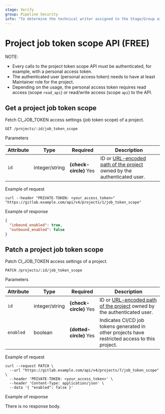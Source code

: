 ```yaml
---
stage: Verify
group: Pipeline Security
info: "To determine the technical writer assigned to the Stage/Group associated with this page, see https://about.gitlab.com/handbook/product/ux/technical-writing/#assignments"
---
```


# Project job token scope API **(FREE)**

NOTE:

- Every calls to the project token scope API must be authenticated, for example, with a personal access token.
- The authenticated user (personal access token) needs to have at least Maintainer role for the project.
- Depending on the usage, the personal access token requires read access (scope `read_api`) or read/write access (scope `api`) to the API.

## Get a project job token scope

Fetch CI_JOB_TOKEN access settings (job token scope) of a project.

```plaintext
GET /projects/:id/job_token_scope
```

Parameters

| Attribute | Type           | Required               | Description |
|-----------|----------------|------------------------|-------------|
| `id`      | integer/string | **{check-circle}** Yes | ID or [URL-encoded path of the project](rest/index.md#namespaced-path-encoding) owned by the authenticated user. |

Example of request

```shell
curl --header "PRIVATE-TOKEN: <your_access_token>" "https://gitlab.example.com/api/v4/projects/1/job_token_scope"
```

Example of response

```json
{
  "inbound_enabled": true,
  "outbound_enabled": false
}
```

## Patch a project job token scope

Patch CI_JOB_TOKEN access settings of a project.

```plaintext
PATCH /projects/:id/job_token_scope
```

Parameters

| Attribute | Type           | Required                | Description |
|-----------|----------------|-------------------------|-------------|
| `id`      | integer/string | **{check-circle}** Yes  | ID or [URL-encoded path of the project](rest/index.md#namespaced-path-encoding) owned by the authenticated user. |
| `enabled` | boolean        | **{dotted-circle}** Yes | Indicates CI/CD job tokens generated in other projects have restricted access to this project. |

Example of request

```shell
curl --request PATCH \
  --url "https://gitlab.example.com/api/v4/projects/7/job_token_scope" \
  --header 'PRIVATE-TOKEN: <your_access_token>' \
  --header 'Content-Type: application/json' \
  --data '{ "enabled": false }'
```

Example of response

There is no response body.
